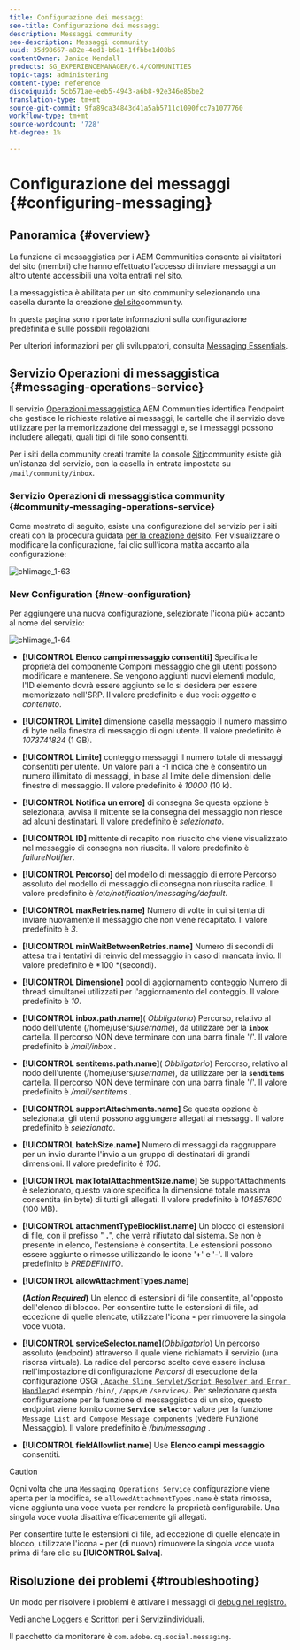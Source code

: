 ```yaml
---
title: Configurazione dei messaggi
seo-title: Configurazione dei messaggi
description: Messaggi community
seo-description: Messaggi community
uuid: 35d98667-a82e-4ed1-b6a1-1ffbbe1d08b5
contentOwner: Janice Kendall
products: SG_EXPERIENCEMANAGER/6.4/COMMUNITIES
topic-tags: administering
content-type: reference
discoiquuid: 5cb571ae-eeb5-4943-a6b8-92e346e85be2
translation-type: tm+mt
source-git-commit: 9fa89ca34843d41a5ab5711c1090fcc7a1077760
workflow-type: tm+mt
source-wordcount: '728'
ht-degree: 1%

---
```



# Configurazione dei messaggi {#configuring-messaging}

## Panoramica {#overview}

La funzione di messaggistica per i AEM Communities consente ai visitatori del sito (membri) che hanno effettuato l’accesso di inviare messaggi a un altro utente accessibili una volta entrati nel sito.

La messaggistica è abilitata per un sito community selezionando una casella durante la creazione [del sito](sites-console.md)community.

In questa pagina sono riportate informazioni sulla configurazione predefinita e sulle possibili regolazioni.

Per ulteriori informazioni per gli sviluppatori, consulta [Messaging Essentials](essentials-messaging.md).

## Servizio Operazioni di messaggistica {#messaging-operations-service}

Il servizio [Operazioni messaggistica](http://localhost:4502/system/console/configMgr/com.adobe.cq.social.messaging.client.endpoints.impl.MessagingOperationsServiceImpl) AEM Communities identifica l&#39;endpoint che gestisce le richieste relative ai messaggi, le cartelle che il servizio deve utilizzare per la memorizzazione dei messaggi e, se i messaggi possono includere allegati, quali tipi di file sono consentiti.

Per i siti della community creati tramite la console [Siti](sites-console.md)community esiste già un&#39;istanza del servizio, con la casella in entrata impostata su `/mail/community/inbox`.

### Servizio Operazioni di messaggistica community {#community-messaging-operations-service}

Come mostrato di seguito, esiste una configurazione del servizio per i siti creati con la procedura guidata [per la creazione del](sites-console.md)sito. Per visualizzare o modificare la configurazione, fai clic sull’icona matita accanto alla configurazione:

![chlimage_1-63](assets/chlimage_1-63.png)

### New Configuration {#new-configuration}

Per aggiungere una nuova configurazione, selezionate l&#39;icona più&#x200B;**+** accanto al nome del servizio:

![chlimage_1-64](assets/chlimage_1-64.png)

* **[!UICONTROL Elenco campi messaggio consentiti]** Specifica le proprietà del componente Componi messaggio che gli utenti possono modificare e mantenere. Se vengono aggiunti nuovi elementi modulo, l&#39;ID elemento dovrà essere aggiunto se lo si desidera per essere memorizzato nell&#39;SRP. Il valore predefinito è due voci: 
*oggetto* e *contenuto*.

* **[!UICONTROL Limite]** dimensione casella messaggio Il numero massimo di byte nella finestra di messaggio di ogni utente. Il valore predefinito è 
*1073741824* (1 GB).

* **[!UICONTROL Limite]** conteggio messaggi Il numero totale di messaggi consentiti per utente. Un valore pari a -1 indica che è consentito un numero illimitato di messaggi, in base al limite delle dimensioni delle finestre di messaggio. Il valore predefinito è 
*10000* (10 k).

* **[!UICONTROL Notifica un errore]** di consegna Se questa opzione è selezionata, avvisa il mittente se la consegna del messaggio non riesce ad alcuni destinatari. Il valore predefinito è 
*selezionato*.

* **[!UICONTROL ID]** mittente di recapito non riuscito che viene visualizzato nel messaggio di consegna non riuscita. Il valore predefinito è 
*failureNotifier*.

* **[!UICONTROL Percorso]** del modello di messaggio di errore Percorso assoluto del modello di messaggio di consegna non riuscita radice. Il valore predefinito è 
*/etc/notification/messaging/default*.

* **[!UICONTROL maxRetries.name]** Numero di volte in cui si tenta di inviare nuovamente il messaggio che non viene recapitato. Il valore predefinito è 
*3*.

* **[!UICONTROL minWaitBetweenRetries.name]** Numero di secondi di attesa tra i tentativi di reinvio del messaggio in caso di mancata invio. Il valore predefinito è *100 *(secondi).

* **[!UICONTROL Dimensione]** pool di aggiornamento conteggio Numero di thread simultanei utilizzati per l&#39;aggiornamento del conteggio. Il valore predefinito è 
*10*.

* **[!UICONTROL inbox.path.name]**(
*Obbligatorio*) Percorso, relativo al nodo dell&#39;utente (/home/users/*username*), da utilizzare per la **`inbox`** cartella. Il percorso NON deve terminare con una barra finale &#39;/&#39;. Il valore predefinito è */mail/inbox* .

* **[!UICONTROL sentitems.path.name]**(
*Obbligatorio*) Percorso, relativo al nodo dell&#39;utente (/home/users/*username*), da utilizzare per la **`senditems`** cartella. Il percorso NON deve terminare con una barra finale &#39;/&#39;. Il valore predefinito è */mail/sentitems* .

* **[!UICONTROL supportAttachments.name]** Se questa opzione è selezionata, gli utenti possono aggiungere allegati ai messaggi. Il valore predefinito è 
*selezionato*.

* **[!UICONTROL batchSize.name]** Numero di messaggi da raggruppare per un invio durante l&#39;invio a un gruppo di destinatari di grandi dimensioni. Il valore predefinito è 
*100*.

* **[!UICONTROL maxTotalAttachmentSize.name]** Se supportAttachments è selezionato, questo valore specifica la dimensione totale massima consentita (in byte) di tutti gli allegati. Il valore predefinito è 
*104857600* (100 MB).

* **[!UICONTROL attachmentTypeBlocklist.name]** Un blocco di estensioni di file, con il prefisso &quot;
**.**&quot;, che verrà rifiutato dal sistema. Se non è presente in elenco, l&#39;estensione è consentita. Le estensioni possono essere aggiunte o rimosse utilizzando le icone &#39;**+**&#39; e &#39;**-**&#39;. Il valore predefinito è *PREDEFINITO*.

* **[!UICONTROL allowAttachmentTypes.name]**

   **(*Action Required*)** Un elenco di estensioni di file consentite, all&#39;opposto dell&#39;elenco di blocco. Per consentire tutte le estensioni di file, ad eccezione di quelle elencate, utilizzate l&#39;icona **-** per rimuovere la singola voce vuota.

* **[!UICONTROL serviceSelector.name]**(*Obbligatorio*) Un percorso assoluto (endpoint) attraverso il quale viene richiamato il servizio (una risorsa virtuale). La radice del percorso scelto deve essere inclusa nell&#39;impostazione di configurazione *Percorsi* di esecuzione della configurazione OSGi [ , `Apache Sling Servlet/Script Resolver and Error Handler`](http://localhost:4502/system/console/configMgr/org.apache.sling.servlets.resolver.SlingServletResolver)ad esempio `/bin/`, `/apps/`e `/services/`. Per selezionare questa configurazione per la funzione di messaggistica di un sito, questo endpoint viene fornito come **`Service selector`** valore per la funzione `Message List and Compose Message components` (vedere Funzione [](configure-messaging.md)Messaggio). Il valore predefinito è */bin/messaging* .

* **[!UICONTROL fieldAllowlist.name]** Use 
**Elenco campi messaggio** consentiti.

>[!CAUTION]
>
>Ogni volta che una `Messaging Operations Service` configurazione viene aperta per la modifica, se `allowedAttachmentTypes.name` è stata rimossa, viene aggiunta una voce vuota per rendere la proprietà configurabile. Una singola voce vuota disattiva efficacemente gli allegati.
>
>Per consentire tutte le estensioni di file, ad eccezione di quelle elencate in blocco, utilizzate l&#39;icona **-** per (di nuovo) rimuovere la singola voce vuota prima di fare clic su **[!UICONTROL Salva]**.

## Risoluzione dei problemi {#troubleshooting}

Un modo per risolvere i problemi è attivare i messaggi di [debug nel registro.](../../help/sites-administering/troubleshooting.md)

Vedi anche [Loggers e Scrittori per i Servizi](../../help/sites-deploying/configure-logging.md#loggers-and-writers-for-individual-services)individuali.

Il pacchetto da monitorare è `com.adobe.cq.social.messaging`.

